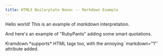 ```yaml
---
title: HTML5 Boilerplate Nanoc -- Markdown Example
---
```


Hello world! This is an example of *markdown* interpretation.

And here's an example of "RubyPants" adding some smart quotations.

<div class="a-class" markdown="1">
  Kramdown *supports* HTML tags too, with the annoying `markdown="1"` attribute added.
</div>
